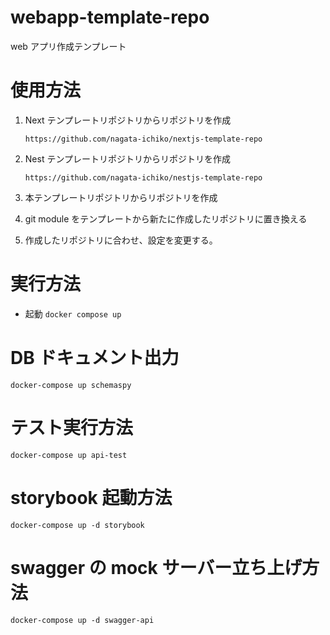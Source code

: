 # webapp-template-repo

web アプリ作成テンプレート

# 使用方法

1. Next テンプレートリポジトリからリポジトリを作成

   `https://github.com/nagata-ichiko/nextjs-template-repo`

1. Nest テンプレートリポジトリからリポジトリを作成

   `https://github.com/nagata-ichiko/nestjs-template-repo`

1. 本テンプレートリポジトリからリポジトリを作成

1. git module をテンプレートから新たに作成したリポジトリに置き換える

1. 作成したリポジトリに合わせ、設定を変更する。

# 実行方法

- 起動
  `docker compose up`

# DB ドキュメント出力

`docker-compose up schemaspy`

# テスト実行方法

`docker-compose up api-test`

# storybook 起動方法

`docker-compose up -d storybook`

# swagger の mock サーバー立ち上げ方法

`docker-compose up -d swagger-api`
